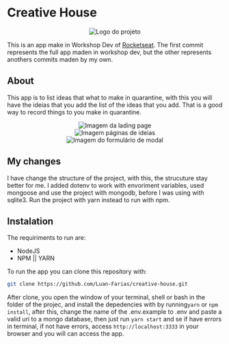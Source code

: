 # Creative House

<div align="center">
    <img src="https://lh5.googleusercontent.com/gBTXsj1QVdQXs0hjG4O2reeTTn9TjdnPvnGZpkJwGKIXKnj9QY9rGYod8OWVd-yfe2WiGezlclst_f8Pb7zr=w1920-h915" alt="Logo do projeto" />
</div>

This is an app make in Workshop Dev of <a href="https://rocketseat.com.br">Rocketseat</a>. The first commit represents the full app maden in workshop dev, but the other represents anothers commits maden by my own.

## About

This app is to list ideas that what to make in quarantine, with this you will have the ideias that you add the list of the ideas that you add. That is a good way to record things to you make in quarantine.

<div align="center">
    <img src="https://nz4usw.dm.files.1drv.com/y4mvN1r7m0PfN9AXXVYYqBuDcQ8f6uJQMJQWEHZwqGGSM2zkwiKOtY8FU9UEtQx2rfx-8eTIs_DjHk62CYDf5n0mxaz7gSriuZ5di56cumQmVwkM5WRhbw1ld6wRnfPEhzqEa8IcTRPD8ez0SGDmNa5Vt_nj8sQWmjp1J_0x6zgDkgoR2aX-GKAE9t3d-xpiRmV3X8Nxvf6gqqICueWnGzwoQ?width=1920&height=909&cropmode=none" alt="Imagem da lading page" />
</div>

<div align="center">
    <img src="https://ot4usw.dm.files.1drv.com/y4mxBl-aOc7BJPhAnOU_BU3iaz8m9nacrAxp-eKE9KfegKOG4BqVVZSc8AqUeR_ZkkvFLkJ_NrFmBHuLzIBOndtCjAS4jYrQ5JDAjkW2WXgPlnMpS4GJ8_DyZ2hIZiIsAhyWJ70-ZizqUkl2JDjYaPoYEv1BCYPb-KvaPykZQIUmsXhtR9eUanbHskaZQEy-Ds00sxPdjsyz2bJxTBADnIzXQ?width=1893&height=909&cropmode=none" alt="Imagem páginas de ideias" />
</div>

<div align="center">
    <img src="https://od4usw.dm.files.1drv.com/y4maFXQqv_Ezd7-fSCG-AqbWQAycWS-0JkP4xU2Wc7yJ-L8roiHNC2NXUDfIgsoYJbUDaAYIdaQTr5Ofsba593oGsv6ZThUspUVV_pv-Wjex2-hUSiy60K-N29kJWu-4HPytQKkd5xuVdi_Q29i5HahZxEzn1uPooyjVSIDduWRxqvnc9tVOewHMnxRbvbs2THe5XK73PGJhdA49F_2RsKnPQ?width=1920&height=909&cropmode=none" alt="Imagem do formulário de modal" />
</div>

## My changes

I have change the structure of the project, with this, the strucuture stay better for me. I added dotenv to work with envoriment variables, used mongoose and use the project with mongodb, before I was using with sqlite3. Run the project with yarn instead to run with npm.

## Instalation

The requiriments to run are:

- NodeJS
- NPM || YARN

To run the app you can clone this repository with:


```bash
git clone https://github.com/Luan-Farias/creative-house.git
```

After clone, you open the window of your terminal, shell or bash in the folder of the projec, and install the depedencies with by running`yarn` or `npm install`, after this, change the name of the .env.example to .env and paste a valid uri to a mongo database, then just run `yarn start` and se if have errors in terminal, if not have errors, access `http://localhost:3333` in your browser and you will can access the app.
